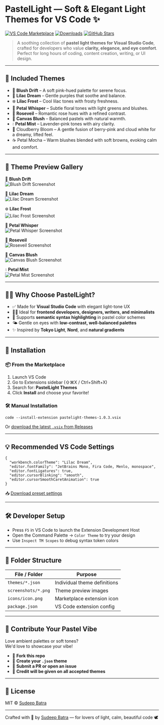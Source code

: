 # PastelLight — Soft & Elegant Light Themes for VS Code ✨

[![VS Code Marketplace](https://img.shields.io/visual-studio-marketplace/v/stoxfi.pastelight-themes?label=VS%20Code%20Marketplace)](https://marketplace.visualstudio.com/items?itemName=stoxfi.pastelight-themes)
[![Downloads](https://img.shields.io/visual-studio-marketplace/d/stoxfi.pastelight-themes?color=blue&label=Downloads)](https://marketplace.visualstudio.com/items?itemName=stoxfi.pastelight-themes)
[![GitHub Stars](https://img.shields.io/github/stars/sudeepbatra/pastelight-themes?style=social)](https://github.com/sudeepbatra/pastelight-themes)

> A soothing collection of **pastel light themes for Visual Studio Code**, crafted for developers who value **clarity, elegance, and eye comfort**.  
Perfect for long hours of coding, content creation, writing, or UI design.

---

## 🌈 Included Themes

- 🌸 **Blush Drift** – A soft pink-hued palette for serene focus.
- 🌷 **Lilac Dream** – Gentle purples that soothe and balance.
- ❄️ **Lilac Frost** – Cool lilac tones with frosty freshness.
- 🌿 **Petal Whisper** – Subtle floral tones with light greens and blushes.
- 🌹 **Roseveil** – Romantic rose hues with a refined contrast.
- 🪷 **Canvas Blush** – Balanced pastels with natural warmth.
- 💧 **Petal Mist** – Lavender-pink tones with airy clarity.
- 🍓 Cloudberry Bloom – A gentle fusion of berry-pink and cloud white for a dreamy, lifted feel.
- ☕ Petal Mocha – Warm blushes blended with soft browns, evoking calm and comfort.

---

## 📸 Theme Preview Gallery

🌸 **Blush Drift**  
![Blush Drift Screenshot](https://raw.githubusercontent.com/sudeepbatra/pastelight/main/screenshots/BlushDrift.png)

🌷 **Lilac Dream**  
![Lilac Dream Screenshot](https://raw.githubusercontent.com/sudeepbatra/pastelight/main/screenshots/LilacDream.png)

❄️ **Lilac Frost**  
![Lilac Frost Screenshot](https://raw.githubusercontent.com/sudeepbatra/pastelight/main/screenshots/LilacFrost.png)

🌿 **Petal Whisper**  
![Petal Whisper Screenshot](https://raw.githubusercontent.com/sudeepbatra/pastelight/main/screenshots/PetalWhisper.png)

🌹 **Roseveil**  
![Roseveil Screenshot](https://raw.githubusercontent.com/sudeepbatra/pastelight/main/screenshots/Roseveil.png)

🪷 **Canvas Blush**  
![Canvas Blush Screenshot](https://raw.githubusercontent.com/sudeepbatra/pastelight/main/screenshots/CanvasBlush.png)

💧 **Petal Mist**  
![Petal Mist Screenshot](https://raw.githubusercontent.com/sudeepbatra/pastelight/main/screenshots/PetalMist.png)

---

## 🧘‍♀️ Why Choose PastelLight?

- ✅ Made for **Visual Studio Code** with elegant light-tone UX
- 👨‍🎨 Ideal for **frontend developers, designers, writers, and minimalists**
- 🌿 Supports **semantic syntax highlighting** in pastel color schemes
- 🌤️ Gentle on eyes with **low-contrast, well-balanced palettes**
- ✨ Inspired by **Tokyo Light**, **Nord**, and **natural gradients**

---

## 🚀 Installation

### 📦 From the Marketplace

1. Launch VS Code
2. Go to Extensions sidebar (⇧⌘X / Ctrl+Shift+X)
3. Search for: **PastelLight Themes**
4. Click **Install** and choose your favorite!

### 🛠 Manual Installation

    code --install-extension pastelight-themes-1.0.3.vsix

Or [download the latest `.vsix` from Releases](https://github.com/sudeepbatra/pastelight-themes/releases)

---

## 💡 Recommended VS Code Settings

    {
      "workbench.colorTheme": "Lilac Dream",
      "editor.fontFamily": "JetBrains Mono, Fira Code, Menlo, monospace",
      "editor.fontLigatures": true,
      "editor.cursorBlinking": "smooth",
      "editor.cursorSmoothCaretAnimation": true
    }

📥 [Download preset settings](./recommended/pastellight-recommended-settings.json)

---

## 🛠 Developer Setup

- Press `F5` in VS Code to launch the Extension Development Host
- Open the Command Palette → `Color Theme` to try your design
- Use `Inspect TM Scopes` to debug syntax token colors

---

## 📁 Folder Structure

| File / Folder       | Purpose                      |
|---------------------|------------------------------|
| `themes/*.json`     | Individual theme definitions |
| `screenshots/*.png` | Theme preview images         |
| `icons/icon.png`    | Marketplace extension icon   |
| `package.json`      | VS Code extension config     |

---

## 🤝 Contribute Your Pastel Vibe

Love ambient palettes or soft tones?  
We'd love to showcase your vibe!

- 🎨 **Fork this repo**
- 🎯 **Create your `.json` theme**
- 🔁 **Submit a PR or open an issue**
- 🌟 **Credit will be given on all accepted themes**

---

## 📜 License

MIT © [Sudeep Batra](https://github.com/sudeepbatra)

---

Crafted with 🩷 by [Sudeep Batra](https://github.com/sudeepbatra) — for lovers of light, calm, beautiful code 🕊️

